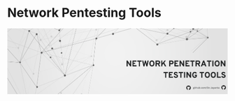 # Network Pentesting Tools
![Git-Hub-Mark](https://raw.githubusercontent.com/0x-Jayanta/HPTI-SEP23-109/main/github.png)
